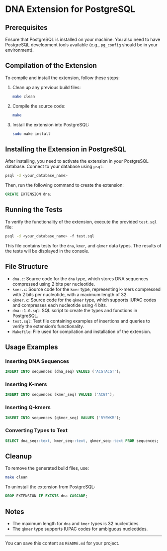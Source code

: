 # DNA Extension for PostgreSQL

## Prerequisites

Ensure that PostgreSQL is installed on your machine. You also need to have PostgreSQL development tools available (e.g., `pg_config` should be in your environment).

## Compilation of the Extension

To compile and install the extension, follow these steps:

1. Clean up any previous build files:
   ```bash
   make clean
   ```

2. Compile the source code:
   ```bash
   make
   ```

3. Install the extension into PostgreSQL:
   ```bash
   sudo make install
   ```

## Installing the Extension in PostgreSQL

After installing, you need to activate the extension in your PostgreSQL database. Connect to your database using `psql`:

```bash
psql -d <your_database_name>
```

Then, run the following command to create the extension:

```sql
CREATE EXTENSION dna;
```

## Running the Tests

To verify the functionality of the extension, execute the provided `test.sql` file:

```bash
psql -d <your_database_name> -f test.sql
```

This file contains tests for the `dna`, `kmer`, and `qkmer` data types. The results of the tests will be displayed in the console.

## File Structure

- `dna.c`: Source code for the `dna` type, which stores DNA sequences compressed using 2 bits per nucleotide.
- `kmer.c`: Source code for the `kmer` type, representing k-mers compressed with 2 bits per nucleotide, with a maximum length of 32.
- `qkmer.c`: Source code for the `qkmer` type, which supports IUPAC codes and compresses each nucleotide using 4 bits.
- `dna--1.0.sql`: SQL script to create the types and functions in PostgreSQL.
- `test.sql`: Test file containing examples of insertions and queries to verify the extension’s functionality.
- `Makefile`: File used for compilation and installation of the extension.

## Usage Examples

### Inserting DNA Sequences

```sql
INSERT INTO sequences (dna_seq) VALUES ('ACGTACGT');
```

### Inserting K-mers

```sql
INSERT INTO sequences (kmer_seq) VALUES ('ACGT');
```

### Inserting Q-kmers

```sql
INSERT INTO sequences (qkmer_seq) VALUES ('RYSWKM');
```

### Converting Types to Text

```sql
SELECT dna_seq::text, kmer_seq::text, qkmer_seq::text FROM sequences;
```

## Cleanup

To remove the generated build files, use:

```bash
make clean
```

To uninstall the extension from PostgreSQL:

```sql
DROP EXTENSION IF EXISTS dna CASCADE;
```

## Notes

- The maximum length for `dna` and `kmer` types is 32 nucleotides.
- The `qkmer` type supports IUPAC codes for ambiguous nucleotides.

---

You can save this content as `README.md` for your project.
